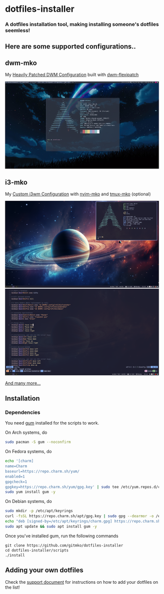 # dotfiles-installer

### A dotfiles installation tool, making installing someone's dotfiles seemless! 

## Here are some supported configurations..

## dwm-mko

My [Heavily Patched DWM Configuration](https://github.com/gitmko/dwm-mko) built with [dwm-flexipatch](https://github.com/bakkeby/dwm-flexipatch)

![image](images/dwm-desktop.png)

## i3-mko

My [Custom i3wm Configuration](https://github.com/gitmko/i3-mko) with [nvim-mko](https://github.com/gitmko/nvim-mko) and [tmux-mko](https://github.comnvim/gitmko/tmux-mko) (optional)

![image](images/i3-desktop-neofetch.png)
![image](images/i3-desktop.png)

[And many more...](DOTFILES.md)

## Installation

### Dependencies

You need [gum](https://github.com/charmbracelet/gum) installed for the scripts to work.

On Arch systems, do
```bash
sudo pacman -S gum --noconfirm
```

On Fedora systems, do
```bash
echo '[charm]
name=Charm
baseurl=https://repo.charm.sh/yum/
enabled=1
gpgcheck=1
gpgkey=https://repo.charm.sh/yum/gpg.key' | sudo tee /etc/yum.repos.d/charm.repo
sudo yum install gum -y
```

On Debian systems, do
```bash
sudo mkdir -p /etc/apt/keyrings
curl -fsSL https://repo.charm.sh/apt/gpg.key | sudo gpg --dearmor -o /etc/apt/keyrings/charm.gpg
echo "deb [signed-by=/etc/apt/keyrings/charm.gpg] https://repo.charm.sh/apt/ * *" | sudo tee /etc/apt/sources.list.d/charm.list
sudo apt update && sudo apt install gum -y
```
Once you've installed gum, run the following commands

```
git clone https://github.com/gitmko/dotfiles-installer
cd dotfiles-installer/scripts
./install
```

## Adding your own dotfiles

Check the [support document](SUPPORT.md) for instructions on how to add your dotfiles on the list!

